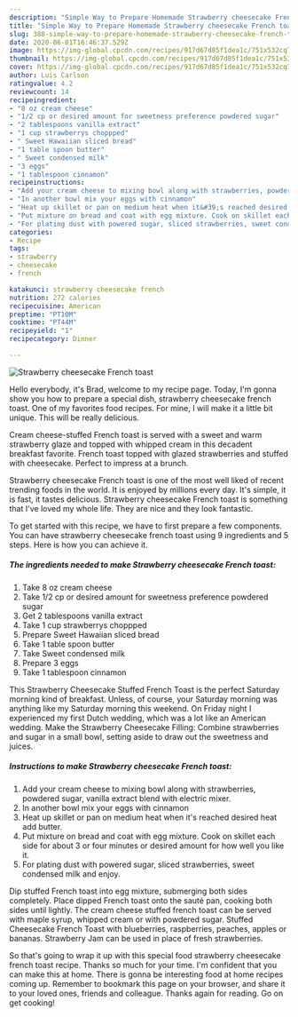 ```yaml
---
description: "Simple Way to Prepare Homemade Strawberry cheesecake French toast"
title: "Simple Way to Prepare Homemade Strawberry cheesecake French toast"
slug: 388-simple-way-to-prepare-homemade-strawberry-cheesecake-french-toast
date: 2020-06-01T16:46:37.529Z
image: https://img-global.cpcdn.com/recipes/917d67d85f1dea1c/751x532cq70/strawberry-cheesecake-french-toast-recipe-main-photo.jpg
thumbnail: https://img-global.cpcdn.com/recipes/917d67d85f1dea1c/751x532cq70/strawberry-cheesecake-french-toast-recipe-main-photo.jpg
cover: https://img-global.cpcdn.com/recipes/917d67d85f1dea1c/751x532cq70/strawberry-cheesecake-french-toast-recipe-main-photo.jpg
author: Luis Carlson
ratingvalue: 4.2
reviewcount: 14
recipeingredient:
- "8 oz cream cheese"
- "1/2 cp or desired amount for sweetness preference powdered sugar"
- "2 tablespoons vanilla extract"
- "1 cup strawberrys choppped"
- " Sweet Hawaiian sliced bread"
- "1 table spoon butter"
- " Sweet condensed milk"
- "3 eggs"
- "1 tablespoon cinnamon"
recipeinstructions:
- "Add your cream cheese to mixing bowl along with strawberries, powdered sugar, vanilla extract blend with electric mixer."
- "In another bowl mix your eggs with cinnamon"
- "Heat up skillet or pan on medium heat when it&#39;s reached desired heat add butter."
- "Put mixture on bread and coat with egg mixture. Cook on skillet each side for about 3 or four minutes or desired amount for how well you like it."
- "For plating dust with powered sugar, sliced strawberries, sweet condensed milk and enjoy."
categories:
- Recipe
tags:
- strawberry
- cheesecake
- french

katakunci: strawberry cheesecake french 
nutrition: 272 calories
recipecuisine: American
preptime: "PT10M"
cooktime: "PT44M"
recipeyield: "1"
recipecategory: Dinner

---
```



![Strawberry cheesecake French toast](https://img-global.cpcdn.com/recipes/917d67d85f1dea1c/751x532cq70/strawberry-cheesecake-french-toast-recipe-main-photo.jpg)

Hello everybody, it's Brad, welcome to my recipe page. Today, I'm gonna show you how to prepare a special dish, strawberry cheesecake french toast. One of my favorites food recipes. For mine, I will make it a little bit unique. This will be really delicious.

Cream cheese-stuffed French toast is served with a sweet and warm strawberry glaze and topped with whipped cream in this decadent breakfast favorite. French toast topped with glazed strawberries and stuffed with cheesecake. Perfect to impress at a brunch.

Strawberry cheesecake French toast is one of the most well liked of recent trending foods in the world. It is enjoyed by millions every day. It's simple, it is fast, it tastes delicious. Strawberry cheesecake French toast is something that I've loved my whole life. They are nice and they look fantastic.


To get started with this recipe, we have to first prepare a few components. You can have strawberry cheesecake french toast using 9 ingredients and 5 steps. Here is how you can achieve it.

<!--inarticleads1-->

##### The ingredients needed to make Strawberry cheesecake French toast:

1. Take 8 oz cream cheese
1. Take 1/2 cp or desired amount for sweetness preference powdered sugar
1. Get 2 tablespoons vanilla extract
1. Take 1 cup strawberrys choppped
1. Prepare  Sweet Hawaiian sliced bread
1. Take 1 table spoon butter
1. Take  Sweet condensed milk
1. Prepare 3 eggs
1. Take 1 tablespoon cinnamon


This Strawberry Cheesecake Stuffed French Toast is the perfect Saturday morning kind of breakfast. Unless, of course, your Saturday morning was anything like my Saturday morning this weekend. On Friday night I experienced my first Dutch wedding, which was a lot like an American wedding. Make the Strawberry Cheesecake Filling: Combine strawberries and sugar in a small bowl, setting aside to draw out the sweetness and juices. 

<!--inarticleads2-->

##### Instructions to make Strawberry cheesecake French toast:

1. Add your cream cheese to mixing bowl along with strawberries, powdered sugar, vanilla extract blend with electric mixer.
1. In another bowl mix your eggs with cinnamon
1. Heat up skillet or pan on medium heat when it&#39;s reached desired heat add butter.
1. Put mixture on bread and coat with egg mixture. Cook on skillet each side for about 3 or four minutes or desired amount for how well you like it.
1. For plating dust with powered sugar, sliced strawberries, sweet condensed milk and enjoy.


Dip stuffed French toast into egg mixture, submerging both sides completely. Place dipped French toast onto the sauté pan, cooking both sides until lightly. The cream cheese stuffed french toast can be served with maple syrup, whipped cream or with powdered sugar. Stuffed Cheesecake French Toast with blueberries, raspberries, peaches, apples or bananas. Strawberry Jam can be used in place of fresh strawberries. 

So that's going to wrap it up with this special food strawberry cheesecake french toast recipe. Thanks so much for your time. I'm confident that you can make this at home. There is gonna be interesting food at home recipes coming up. Remember to bookmark this page on your browser, and share it to your loved ones, friends and colleague. Thanks again for reading. Go on get cooking!
